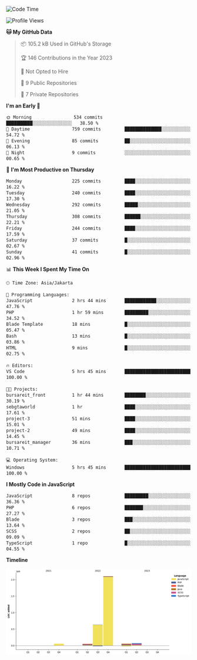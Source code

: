 <!--START_SECTION:waka-->
![Code Time](http://img.shields.io/badge/Code%20Time-108%20hrs%2013%20mins-blue)

![Profile Views](http://img.shields.io/badge/Profile%20Views-0-blue)

**🐱 My GitHub Data** 

> 📦 105.2 kB Used in GitHub's Storage 
 > 
> 🏆 146 Contributions in the Year 2023
 > 
> 🚫 Not Opted to Hire
 > 
> 📜 9 Public Repositories 
 > 
> 🔑 7 Private Repositories 
 > 
**I'm an Early 🐤** 

```text
🌞 Morning                534 commits         ██████████░░░░░░░░░░░░░░░   38.50 % 
🌆 Daytime                759 commits         ██████████████░░░░░░░░░░░   54.72 % 
🌃 Evening                85 commits          ██░░░░░░░░░░░░░░░░░░░░░░░   06.13 % 
🌙 Night                  9 commits           ░░░░░░░░░░░░░░░░░░░░░░░░░   00.65 % 
```
📅 **I'm Most Productive on Thursday** 

```text
Monday                   225 commits         ████░░░░░░░░░░░░░░░░░░░░░   16.22 % 
Tuesday                  240 commits         ████░░░░░░░░░░░░░░░░░░░░░   17.30 % 
Wednesday                292 commits         █████░░░░░░░░░░░░░░░░░░░░   21.05 % 
Thursday                 308 commits         ██████░░░░░░░░░░░░░░░░░░░   22.21 % 
Friday                   244 commits         ████░░░░░░░░░░░░░░░░░░░░░   17.59 % 
Saturday                 37 commits          █░░░░░░░░░░░░░░░░░░░░░░░░   02.67 % 
Sunday                   41 commits          █░░░░░░░░░░░░░░░░░░░░░░░░   02.96 % 
```


📊 **This Week I Spent My Time On** 

```text
🕑︎ Time Zone: Asia/Jakarta

💬 Programming Languages: 
JavaScript               2 hrs 44 mins       ████████████░░░░░░░░░░░░░   47.76 % 
PHP                      1 hr 59 mins        █████████░░░░░░░░░░░░░░░░   34.52 % 
Blade Template           18 mins             █░░░░░░░░░░░░░░░░░░░░░░░░   05.47 % 
Bash                     13 mins             █░░░░░░░░░░░░░░░░░░░░░░░░   03.86 % 
HTML                     9 mins              █░░░░░░░░░░░░░░░░░░░░░░░░   02.75 % 

🔥 Editors: 
VS Code                  5 hrs 45 mins       █████████████████████████   100.00 % 

🐱‍💻 Projects: 
bursareit_front          1 hr 44 mins        ████████░░░░░░░░░░░░░░░░░   30.19 % 
sebgtaworld              1 hr                ████░░░░░░░░░░░░░░░░░░░░░   17.61 % 
project-3                51 mins             ████░░░░░░░░░░░░░░░░░░░░░   15.01 % 
project-2                49 mins             ████░░░░░░░░░░░░░░░░░░░░░   14.45 % 
bursareit_manager        36 mins             ███░░░░░░░░░░░░░░░░░░░░░░   10.71 % 

💻 Operating System: 
Windows                  5 hrs 45 mins       █████████████████████████   100.00 % 
```

**I Mostly Code in JavaScript** 

```text
JavaScript               8 repos             █████████░░░░░░░░░░░░░░░░   36.36 % 
PHP                      6 repos             ███████░░░░░░░░░░░░░░░░░░   27.27 % 
Blade                    3 repos             ███░░░░░░░░░░░░░░░░░░░░░░   13.64 % 
SCSS                     2 repos             ██░░░░░░░░░░░░░░░░░░░░░░░   09.09 % 
TypeScript               1 repo              █░░░░░░░░░░░░░░░░░░░░░░░░   04.55 % 
```



**Timeline**

![Lines of Code chart](https://raw.githubusercontent.com/brstreet2/brstreet2/main/assets/bar_graph.png)


<!--END_SECTION:waka-->
